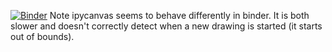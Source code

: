 [![Binder](https://mybinder.org/badge_logo.svg)](https://mybinder.org/v2/gh/tobemo/tobemo.github.io/HEAD?labpath=demo.ipynb)
Note ipycanvas seems to behave differently in binder. It is both slower and doesn't correctly detect when a new drawing is started (it starts out of bounds).
